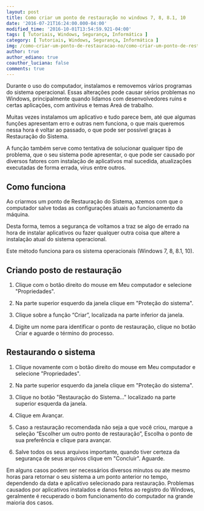 ```yaml
---
layout: post
title: Como criar um ponto de restauração no windows 7, 8, 8.1, 10
date: '2016-07-21T16:24:00.000-04:00'
modified_time: '2016-10-01T13:54:59.921-04:00'
tags: [ Tutoriais, Windows, Segurança, Informática ]
category: [ Tutoriais, Windows, Segurança, Informática ]
img: /como-criar-um-ponto-de-restauracao-no/como-criar-um-ponto-de-restauracao-no.jpg
author: true
author_ediano: true
coauthor_luciana: false
comments: true
---
```


Durante o uso do computador, instalamos e removemos vários programas do sistema operacional. Essas alterações pode causar sérios problemas no Windows, principalmente quando lidamos com desenvolvedores ruins e certas aplicações, com antivírus e temas Areá de trabalho.

Muitas vezes instalamos um aplicativo e tudo parece bem, até que algumas funções apresentam erro e outras nem funciona, o que mais queremos nessa hora é voltar ao passado, o que pode ser possível graças à Restauração do Sistema.

A função também serve como tentativa de solucionar qualquer tipo de problema, que o seu sistema pode apresentar, o que pode ser causado por diversos fatores com instalação de aplicativos mal sucedida, atualizações executadas de forma errada, vírus entre outros.

## Como funciona
Ao criarmos um ponto de Restauração do Sistema, azemos com que o computador salve todas as configurações atuais ao funcionamento da máquina.

Desta forma, temos a segurança de voltamos a traz se algo de errado na hora de instalar aplicativos ou fazer qualquer outra coisa que altere a instalação atual do sistema operacional.

Este método funciona para os sistema operacionais (Windows 7, 8, 8.1, 10).

## Criando posto de restauração

1. Clique com o botão direito do mouse em Meu computador e selecione "Propriedades".

2. Na parte superior esquerdo da janela clique em "Proteção do sistema".

3. Clique sobre a função “Criar”, localizada na parte inferior da janela.

4. Digite um nome para identificar o ponto de restauração, clique no botão Criar e aguarde o término do processo.

## Restaurando o sistema
1. Clique novamente com o botão direito do mouse em Meu computador e selecione "Propriedades".

2. Na parte superior esquerdo da janela clique em "Proteção do sistema".

3. Clique no botão "Restauração do Sistema..." localizado na parte superior esquerda da janela.

4. Clique em Avançar.

5. Caso a restauração recomendada não seja a que você criou, marque a seleção “Escolher um outro ponto de restauração”, Escolha o ponto de sua preferência e clique para avançar.

6. Salve todos os seus arquivos importante, quando tiver certeza da segurança de seus arquivos clique em "Concluir". Aguarde.

Em alguns casos podem ser necessários diversos minutos ou ate mesmo horas para retornar o seu sistema a um ponto anterior no tempo, dependendo da data e aplicativo selecionado para restauração. Problemas causados por aplicativos instalados e danos feitos ao registro do Windows, geralmente é recuperado o bom funcionamento do computador na grande maioria dos casos.